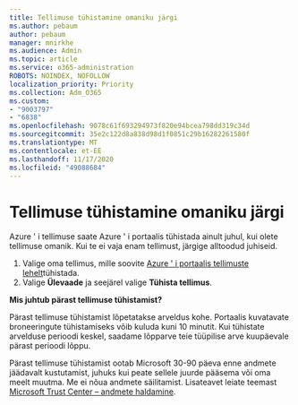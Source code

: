 ```yaml
---
title: Tellimuse tühistamine omaniku järgi
ms.author: pebaum
author: pebaum
manager: mnirkhe
ms.audience: Admin
ms.topic: article
ms.service: o365-administration
ROBOTS: NOINDEX, NOFOLLOW
localization_priority: Priority
ms.collection: Adm_O365
ms.custom:
- "9003797"
- "6838"
ms.openlocfilehash: 9078c61f693294973f820e94bcea798dd319c34d
ms.sourcegitcommit: 35e2c122d8a838d98d1f0851c29b16282261580f
ms.translationtype: MT
ms.contentlocale: et-EE
ms.lasthandoff: 11/17/2020
ms.locfileid: "49088684"
---
```

# <a name="cancellation-of-a-subscription-by-owner"></a>Tellimuse tühistamine omaniku järgi

Azure ' i tellimuse saate Azure ' i portaalis tühistada ainult juhul, kui olete tellimuse omanik. Kui te ei vaja enam tellimust, järgige alltoodud juhiseid.

1. Valige oma tellimus, mille soovite [Azure ' i portaalis tellimuste lehelt](https://ms.portal.azure.com/#blade/Microsoft_Azure_Billing/SubscriptionsBlade)tühistada.
2. Valige **Ülevaade** ja seejärel valige **Tühista tellimus**.

**Mis juhtub pärast tellimuse tühistamist?**

Pärast tellimuse tühistamist lõpetatakse arveldus kohe. Portaalis kuvatavate broneeringute tühistamiseks võib kuluda kuni 10 minutit. Kui tühistate arvelduse perioodi keskel, saadame lõpparve teie tüüpilise arve kuupäevale pärast perioodi lõppu.

Pärast tellimuse tühistamist ootab Microsoft 30-90 päeva enne andmete jäädavalt kustutamist, juhuks kui peate sellele juurde pääsema või oma meelt muutma. Me ei nõua andmete säilitamist. Lisateavet leiate teemast [Microsoft Trust Center – andmete haldamine](https://www.microsoft.com/trust-center/privacy/data-management#leave).


